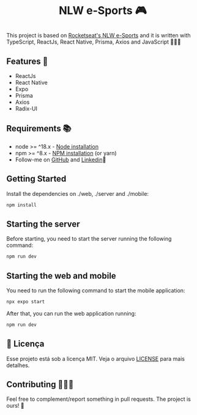 <h1><p align="center">NLW e-Sports 🎮</p></h1>

This project is based on [Rocketseat's NLW e-Sports](https://www.rocketseat.com.br/) and it is written with TypeScript, ReactJs, React Native, Prisma, Axios and JavaScript 👨🏽‍💻

## Features 🧪

-   ReactJs
-   React Native
-   Expo
-   Prisma
-   Axios
-   Radix-UI

## Requirements 📚

-   node >= ^18.x - [Node installation](https://nodejs.org/en/download/)
-   npm >= ^8.x - [NPM installation](https://www.npmjs.com/get-npm) (or yarn)
-   Follow-me on [GitHub](https://github.com/zec4o/) and [Linkedin](http://www.linkedin.com.br/in/jose-malty)🤣

## Getting Started

Install the dependencies on ./web, ./server and ./mobile:

```bash
npm install
```
## Starting the server

Before starting, you need to start the server running the following command:

```bash
npm run dev
```

## Starting the web and mobile

You need to run the following command to start the mobile application:
```bash
npx expo start
```

After that, you can run the web application running:
```bash
npm run dev
```

## :memo: Licença

Esse projeto está sob a licença MIT. Veja o arquivo [LICENSE](LICENSE.md) para mais detalhes.


## Contributing 👨‍💻🤝

Feel free to complement/report something in pull requests. The project is ours! 🤝
